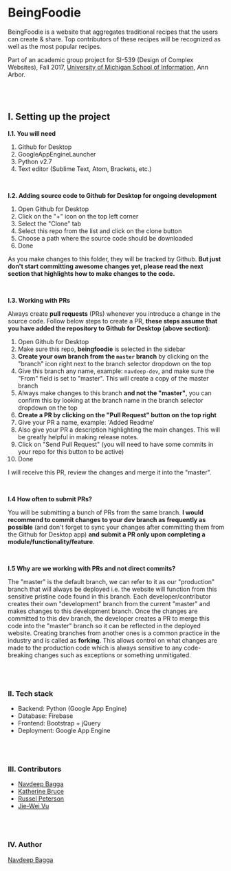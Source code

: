 # BeingFoodie

BeingFoodie is a website that aggregates traditional recipes that the users can create & share. Top contributors of these recipes will be recognized as well as the most popular recipes.

Part of an academic group project for SI-539 (Design of Complex Websites), Fall 2017, [University of Michigan School of Information](https://www.si.umich.edu "UMSI"), Ann Arbor.

<br />
<br />

## I. Setting up the project
__I.1. You will need__

1. Github for Desktop
2. GoogleAppEngineLauncher
3. Python v2.7
4. Text editor (Sublime Text, Atom, Brackets, etc.)

<br />

__I.2. Adding source code to Github for Desktop for ongoing development__

1. Open Github for Desktop
2. Click on the "+" icon on the top left corner
3. Select the "Clone" tab
4. Select this repo from the list and click on the clone button
5. Choose a path where the source code should be downloaded
4. Done

As you make changes to this folder, they will be tracked by Github. __But just don't start committing awesome changes yet, please read the next section that highlights how to make changes to the code.__

<br />

__I.3. Working with PRs__

Always create __pull requests__ (PRs) whenever you introduce a change in the source code. Follow below steps to create a PR, __these steps assume that you have added the repository to Github for Desktop (above section)__:

1. Open Github for Desktop
2. Make sure this repo, __beingfoodie__ is selected in the sidebar
3. __Create your own branch from the `master` branch__ by clicking on the "branch" icon right next to the branch selector dropdown on the top
4. Give this branch any name, example: `navdeep-dev`, and make sure the "From" field is set to "master". This will create a copy of the master branch
5. Always make changes to this branch __and not the "master"__, you can confirm this by looking at the branch name in the branch selector dropdown on the top
6. __Create a PR by clicking on the "Pull Request" button on the top right__
7. Give your PR a name, example: 'Added Readme'
8. Also give your PR a description highlighting the main changes. This will be greatly helpful in making release notes.
9. Click on "Send Pull Request" (you will need to have some commits in your repo for this button to be active)
10. Done

I will receive this PR, review the changes and merge it into the "master".

<br />

__I.4 How often to submit PRs?__

You will be submitting a bunch of PRs from the same branch. __I would recommend to commit changes to your dev branch as frequently as possible__ (and don't forget to sync your changes after committing them from the Github for Desktop app) __and submit a PR only upon completing a module/functionality/feature__.

<br />

__I.5 Why are we working with PRs and not direct commits?__

The "master" is the default branch, we can refer to it as our "production" branch that will always be deployed i.e. the website will function from this sensitive pristine code found in this branch. Each developer/contributor creates their own "development" branch from the current "master" and makes changes to this development branch. Once the changes are committed to this dev branch, the developer creates a PR to merge this code into the "master" branch so it can be reflected in the deployed website. Creating branches from another ones is a common practice in the industry and is called as __forking__. This allows control on what changes are made to the production code which is always sensitive to any code-breaking changes such as exceptions or something unmitigated.

<br />
<br />

### II. Tech stack
- Backend: Python (Google App Engine)
- Database: Firebase
- Frontend: Bootstrap + jQuery
- Deployment: Google App Engine

<br />
<br />


### III. Contributors
- [Navdeep Bagga](http://www.navdeepsb.com "Navdeep's online portfolio")
- [Katherine Bruce](https://www.github.com/katbr "Katherine's Github profile")
- [Russel Peterson](https://www.github.com/coming-soon-123 "Russel's Github profile")
- [Jie-Wei Vu](https://www.github.com/coming-soon-123 "Jie-Wei's Github profile")

<br />
<br />


### IV. Author
[Navdeep Bagga](http://www.navdeepsb.com "Navdeep's online portfolio")